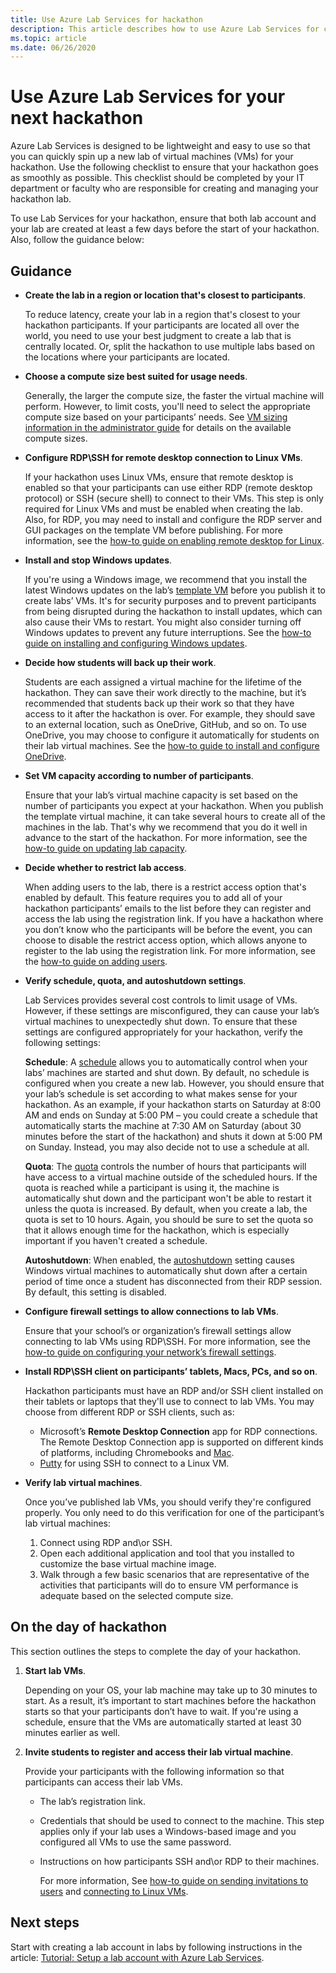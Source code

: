 ```yaml
---
title: Use Azure Lab Services for hackathon
description: This article describes how to use Azure Lab Services for creating labs that you can use for running hackathons.
ms.topic: article
ms.date: 06/26/2020
---
```


# Use Azure Lab Services for your next hackathon
Azure Lab Services is designed to be lightweight and easy to use so that you can quickly spin up a new lab of virtual machines (VMs) for your hackathon.  Use the following checklist to ensure that your hackathon goes as smoothly as possible. This checklist should be completed by your IT department or faculty who are responsible for creating and managing your hackathon lab. 

To use Lab Services for your hackathon, ensure that both lab account and your lab are created at least a few days before the start of your hackathon. Also, follow the guidance below:

## Guidance

- **Create the lab in a region or location that's closest to participants**. 

    To reduce latency, create your lab in a region that's closest to your hackathon participants.  If your participants are located all over the world, you need to use your best judgment to create a lab that is centrally located.  Or, split the hackathon to use multiple labs based on the locations where your participants are located.
- **Choose a compute size best suited for usage needs**.

    Generally, the larger the compute size, the faster the virtual machine will perform. However, to limit costs, you'll need to select the appropriate compute size based on your participants’ needs. See [VM sizing information in the administrator guide](administrator-guide.md#vm-sizing) for details on the available compute sizes.
- **Configure RDP\SSH for remote desktop connection to Linux VMs**.

    If your hackathon uses Linux VMs, ensure that remote desktop is enabled so that your participants can use either RDP (remote desktop protocol) or SSH (secure shell) to connect to their VMs. This step is only required for Linux VMs and must be enabled when creating the lab. Also, for RDP, you may need to install and configure the RDP server and GUI packages on the template VM before publishing.  For more information, see the [how-to guide on enabling remote desktop for Linux](how-to-enable-remote-desktop-linux.md).

- **Install and stop Windows updates**. 

    If you're using a Windows image, we recommend that you install the latest Windows updates on the lab’s [template VM](how-to-create-manage-template.md) before you publish it to create labs’ VMs. It's for security purposes and to prevent participants from being disrupted during the hackathon to install updates, which can also cause their VMs to restart. You might also consider turning off Windows updates to prevent any future interruptions. See the [how-to guide on installing and configuring Windows updates](how-to-prepare-windows-template.md#install-and-configure-updates).
- **Decide how students will back up their work**. 

    Students are each assigned a virtual machine for the lifetime of the hackathon. They can save their work directly to the machine, but it’s recommended that students back up their work so that they have access to it after the hackathon is over. For example, they should save to an external location, such as OneDrive, GitHub, and so on. To use OneDrive, you may choose to configure it automatically for students on their lab virtual machines. See the [how-to guide to install and configure OneDrive](how-to-prepare-windows-template.md#install-and-configure-onedrive).
- **Set VM capacity according to number of participants**. 

    Ensure that your lab’s virtual machine capacity is set based on the number of participants you expect at your hackathon. When you publish the template virtual machine, it can take several hours to create all of the machines in the lab. That's why we recommend that you do it well in advance to the start of the hackathon. For more information, see the [how-to guide on updating lab capacity](how-to-set-virtual-machine-passwords.md#update-the-lab-capacity).

- **Decide whether to restrict lab access**. 

    When adding users to the lab, there is a restrict access option that's enabled by default. This feature requires you to add all of your hackathon participants’ emails to the list before they can register and access the lab using the registration link. If you have a hackathon where you don’t know who the participants will be before the event, you can choose to disable the restrict access option, which allows anyone to register to the lab using the registration link. For more information, see the [how-to guide on adding users](how-to-configure-student-usage.md#add-users-to-a-lab).

- **Verify schedule, quota, and autoshutdown settings**. 

    Lab Services provides several cost controls to limit usage of VMs. However, if these settings are misconfigured, they can cause your lab’s virtual machines to unexpectedly shut down. To ensure that these settings are configured appropriately for your hackathon, verify the following settings:

    **Schedule**: A [schedule](how-to-create-schedules.md) allows you to automatically control when your labs’ machines are started and shut down. By default, no schedule is configured when you create a new lab. However, you should ensure that your lab’s schedule is set according to what makes sense for your hackathon.  As an example, if your hackathon starts on Saturday at 8:00 AM and ends on Sunday at 5:00 PM – you could create a schedule that automatically starts the machine at 7:30 AM on Saturday (about 30 minutes before the start of the hackathon) and shuts it down at 5:00 PM on Sunday. Instead, you may also decide not to use a schedule at all.

    **Quota**: The [quota](how-to-configure-student-usage.md#set-quotas-for-users) controls the number of hours that participants will have access to a virtual machine outside of the scheduled hours. If the quota is reached while a participant is using it, the machine is automatically shut down and the participant won't be able to restart it unless the quota is increased. By default, when you create a lab, the quota is set to 10 hours. Again, you should be sure to set the quota so that it allows enough time for the hackathon, which is especially important if you haven't created a schedule.

    **Autoshutdown**: When enabled, the [autoshutdown](how-to-enable-shutdown-disconnect.md) setting causes Windows virtual machines to automatically shut down after a certain period of time once a student has disconnected from their RDP session. By default, this setting is disabled.

- **Configure firewall settings to allow connections to lab VMs**. 

    Ensure that your school’s or organization’s firewall settings allow connecting to lab VMs using RDP\SSH. For more information, see the [how-to guide on configuring your network’s firewall settings](how-to-configure-firewall-settings.md).

- **Install RDP\SSH client on participants’ tablets, Macs, PCs, and so on**.

    Hackathon participants must have an RDP and/or SSH client installed on their tablets or laptops that they'll use to connect to lab VMs. You may choose from different RDP or SSH clients, such as:

    - Microsoft’s **Remote Desktop Connection** app for RDP connections. The Remote Desktop Connection app is supported on different kinds of platforms, including Chromebooks and [Mac](https://techcommunity.microsoft.com/t5/azure-lab-services/connecting-to-azure-lab-services-environments-on-your-macos/ba-p/1290162).
    - [Putty](https://techcommunity.microsoft.com/t5/azure-lab-services/connecting-to-azure-lab-services-environments-on-your-macos/ba-p/1290162) for using SSH to connect to a Linux VM.
- **Verify lab virtual machines**. 

    Once you’ve published lab VMs, you should verify they're configured properly. You only need to do this verification for one of the participant’s lab virtual machines:

    1. Connect using RDP and\or SSH.
    2. Open each additional application and tool that you installed to customize the base virtual machine image.
    3. Walk through a few basic scenarios that are representative of the activities that participants will do to ensure VM performance is adequate based on the selected compute size.

## On the day of hackathon
This section outlines the steps to complete the day of your hackathon.

1. **Start lab VMs**.

    Depending on your OS, your lab machine may take up to 30 minutes to start. As a result, it’s important to start machines before the hackathon starts so that your participants don’t have to wait. If you're using a schedule, ensure that the VMs are automatically started at least 30 minutes earlier as well.
2. **Invite students to register and access their lab virtual machine**. 

    Provide your participants with the following information so that participants can access their lab VMs. 

    - The lab’s registration link. 
    - Credentials that should be used to connect to the machine. This step applies only if your lab uses a Windows-based image and you configured all VMs to use the same password.
    - Instructions on how participants SSH and\or RDP to their machines.

        For more information, See [how-to guide on sending invitations to users](how-to-configure-student-usage.md?branch=master#send-invitations-to-users) and [connecting to Linux VMs](how-to-use-remote-desktop-linux-student.md?branch=master). 

## Next steps
Start with creating a lab account in labs by following instructions in the article: [Tutorial: Setup a lab account with Azure Lab Services](tutorial-setup-lab-account.md).